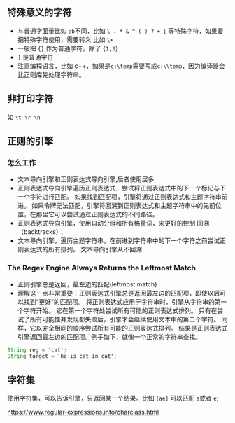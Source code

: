 ## 特殊意义的字符
- 与普通字面量比如 `ab`不同，比如 `\ . * & ^ ( ) ? + [` 等特殊字符，如果要把特殊字符使用，需要转义
比如 `\+`
- 一般把 `{}` 作为普通字符，除了 `{1,3}`
- `]` 是普通字符
- 注意编程语言，比如 c++，如果是`c:\temp`需要写成`c:\\temp`，因为编译器会比正则库先处理字符串。

## 非打印字符
如 `\t \r \n `

## 正则的引擎

### 怎么工作
- 文本导向引擎和正则表达式导向引擎,后者使用居多
- 正则表达式导向引擎遍历正则表达式，尝试将正则表达式中的下一个标记与下一个字符进行匹配。 如果找到匹配项，引擎将通过正则表达式和主题字符串前进。 如果令牌无法匹配，引擎将回溯到正则表达式和主题字符串中的先前位置，在那里它可以尝试通过正则表达式的不同路径。
- 正则表达式导向引擎，使用自动分组和所有格量词，来更好的控制 回溯（backtracks）；
- 文本导向引擎，遍历主题字符串，在前进到字符串中的下一个字符之前尝试正则表达式的所有排列。 文本导向引擎从不回溯

### The Regex Engine Always Returns the Leftmost Match
- 正则引擎总是返回，最左边的匹配(leftmost match)
- 理解这一点非常重要：正则表达式引擎总是返回最左边的匹配项，即使以后可以找到“更好”的匹配项。 将正则表达式应用于字符串时，引擎从字符串的第一个字符开始。 它在第一个字符处尝试所有可能的正则表达式排列。 只有在尝试了所有可能性并发现都失败后，引擎才会继续使用文本中的第二个字符。 同样，它以完全相同的顺序尝试所有可能的正则表达式排列。 结果是正则表达式引擎返回最左边的匹配项。例子如下，就像一个正常的字符串查找。
```java
String reg = 'cat';
String target = 'he is cat in cat';
```

## 字符集
使用字符集，可以告诉引擎，只返回某一个结果。比如 `[ae]` 可以匹配 `a`或者 `e`;



https://www.regular-expressions.info/charclass.html





